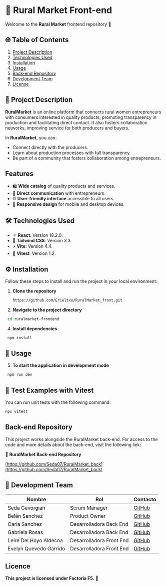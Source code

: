# 🌳 Rural Market Front-end

Welcome to the **Rural Market** frontend repository 🌟

## 🌐 Table of Contents

1. [Project Description](#-project-description)
2. [Technologies Used](#-technologies-used)
3. [Installation](#-installation)
4. [Usage](#-usage)
5. [Back-end Repository](#-back-end-repository)
6. [Development Team](#-development-team)
7. [License](#-license)

## 📖 Project Description

**RuralMarket** is an online platform that connects rural women entrepreneurs with consumers interested in quality products, promoting transparency in production and facilitating direct contact. It also fosters collaboration networks, improving service for both producers and buyers.

In **RuralMarket**, you can:

- Connect directly with the producers.
- Learn about production processes with full transparency.
- Be part of a community that fosters collaboration among entrepreneurs.

## Features

- 🛍️ **Wide catalog** of quality products and services.
- 💬 **Direct communication** with entrepreneurs.
- 🌐 **User-friendly interface** accessible to all users.
- 📱 **Responsive design** for mobile and desktop devices.

## 🛠 Technologies Used

- ⚛️ **React**: Version 18.2.0.
- 💨 **Tailwind CSS**: Version 3.3.
- ⚡ **Vite**: Version 4.4.
- 🧪 **Vitest**: Version 1.2.

## ⚙️ Installation

Follow these steps to install and run the project in your local environment:

1. **Clone the repository**
   ```bash
   https://github.com/Erieltxu/RuralMarket_front.git
   ```
2. **Navigate to the project directory**
  ```bash
   cd ruralmarket-frontend
 ```
4. **Install dependencies**
  ```bash
   npm install
 ```

## 🚀 Usage

5. **To start the application in development mode**
  ```bash
   npm run dev
 ```

## 🧪 Test Examples with Vitest

You can run unit tests with the following command:

 ```bash
npx vitest
 ```

## Back-end Repository

This project works alongside the RuralMarket back-end. For access to the code and more details about the back-end, visit the following link:

🔗 **RuralMarket Back-end Repository**

[https://github.com/Seda07/RuralMarket_back](https://github.com/Seda07/RuralMarket_back)

## 👥 Development Team

| Nombre               | Rol                   | Contacto                      |
|----------------------|-----------------------|-------------------------------|
| Seda Gevorgian         | Scrum Manager | [GitHub](https://github.com/Seda07) |
| Belén Sanchez         | Product Owner | [GitHub](https://github.com/Belensanchez1989) |
| Carla Sanchez   | Desarrolladora Back End | [GitHub](https://github.com/Carlassanchez24) |
| Gabriela Rosas        | Desarrolladora Back End       | [GitHub](https://github.com/GabyRosas) |
| Leire Del Hoyo Aldecoa   | Desarrolladora Front End     | [GitHub](https://github.com/Erieltxu)
| Evelyn Quevedo Garrido       | Desarrolladora Front End      | [GitHub](https://github.com/evymari)  


## Licence

**This project is licensed under Factoría F5.** 📄
   
